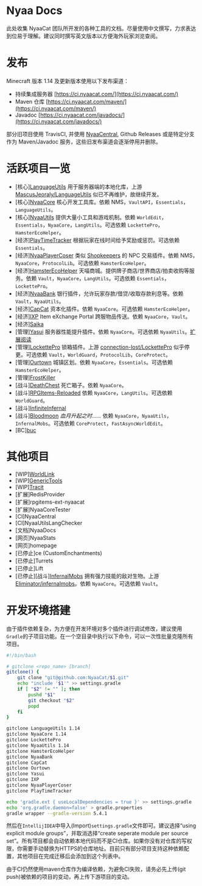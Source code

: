 # Nyaa Docs
此处收集 NyaaCat 团队所开发的各种工具的文档。尽量使用中文撰写，力求表达到位易于理解。建议同时撰写英文版本以方便海外玩家浏览查阅。
# 发布
Minecraft 版本 1.14 及更新版本使用以下发布渠道：
- 持续集成服务器 [https://ci.nyaacat.com/](https://ci.nyaacat.com/)
- Maven 仓库 [https://ci.nyaacat.com/maven/](https://ci.nyaacat.com/maven/)
- Javadoc [https://ci.nyaacat.com/javadocs/](https://ci.nyaacat.com/javadocs/)

部分旧项目使用 TravisCI, 并使用 [NyaaCentral](https://github.com/NyaaCat/NyaaCentral), Github Releases 或是特定分支作为 Maven/Javadoc 服务，这些旧发布渠道会逐渐停用并删除。
# 活跃项目一览
- [核心][LanguageUtils](https://github.com/NyaaCat/LanguageUtils)
用于服务器端的本地化库，上游 [MascusJeoraly/LanguageUtils](https://github.com/MascusJeoraly/LanguageUtils) 似已不再维护，故继续开发。
- [核心][NyaaCore](https://github.com/NyaaCat/NyaaCore)
核心开发工具库。依赖 NMS，`VaultAPI`，`Essentials`，`LanguageUtils`。
- [核心][NyaaUtils](https://github.com/NyaaCat/NyaaUtils)
提供大量小工具和游戏机制。依赖 `WorldEdit`，`Essentials`，`NyaaCore`，`LangUtils`。可选依赖 `LockettePro`，`HamsterEcoHelper`。
- [经济][PlayTimeTracker](https://github.com/NyaaCat/PlayTimeTracker) 根据玩家在线时间给予奖励或惩罚。可选依赖 `Essentials`。
- [经济][NyaaPlayerCoser](https://github.com/NyaaCat/NyaaPlayerCoser) 类似 [Shopkeepers](https://dev.bukkit.org/projects/shopkeepers) 的 NPC 交易插件。依赖 NMS，`NyaaCore`，`ProtocolLib`。可选依赖 `HamsterEcoHelper`。
- [经济][HamsterEcoHelper](https://github.com/NyaaCat/HamsterEcoHelper) 天喵商城。提供牌子商店/世界商店/拍卖收购等服务。依赖 `Vault`，`NyaaCore`，`LangUtils`。可选依赖 `Essentials`，`LockettePro`。
- [经济][NyaaBank](https://github.com/NyaaCat/NyaaBank) 银行插件，允许玩家存款/借贷/收取存款利息等。依赖`Vault`，`NyaaUtils`。
- [经济][CapCat](https://github.com/NyaaCat/capcat) 资本化插件。依赖 `NyaaCore`。可选依赖 `HamsterEcoHelper`。
- [经济][IXP](https://github.com/NyaaCat/IXP) Item eXchange Portal 跨服物品传送。依赖 `NyaaCore`，`Vault`。
- [经济][Saika](https://github.com/NyaaCat/Saika)
- [管理][Yasui](https://github.com/NyaaCat/Yasui) 服务器性能提升插件。依赖 `NyaaCore`。可选依赖 `NyaaUtils`。[扩展阅读](https://blog.phoenixlzx.com/2017/05/05/reduce-minecraft-server-lag-without-limit-mob-amount/)
- [管理][LockettePro](https://github.com/NyaaCat/LockettePro) 锁箱插件。上游 [connection-lost/LockettePro](https://github.com/connection-lost/LockettePro) 似乎停更。可选依赖 `Vault`，`WorldGuard`，`ProtocolLib`，`CoreProtect`。
- [管理][Ourtown](https://github.com/NyaaCat/Ourtown) 城镇区划。依赖 `NyaaCore`，`Essentials`。可选依赖 `HamsterEcoHelper`。
- [管理][FrostKiller](https://github.com/NyaaCat/FrostKiller)
- [战斗][DeathChest](https://github.com/NyaaCat/DeathChest) 死亡箱子。依赖 `NyaaCore`。
- [战斗][RPGItems-Reloaded](https://github.com/NyaaCat/RPGItems-reloaded) 依赖 `NyaaCore`，`LangUtils`。可选依赖 `WorldGuard`。
- [战斗][InfiniteInfernal](https://github.com/NyaaCat/InfiniteInfernal)
- [战斗][Bloodmoon](https://github.com/NyaaCat/Bloodmoon) *血月升起之时……* 依赖 `NyaaCore`，`NyaaUtils`，`InfernalMobs`。可选依赖 `CoreProtect`，`FastAsyncWorldEdit`。
- [BC][buc](https://github.com/NyaaCat/buc)

# 其他项目
- [WIP][WorldLink](https://github.com/NyaaCat/WorldLink)
- [WIP][GenericTools](https://github.com/NyaaCat/GenericTools)
- [WIP][Tracit](https://github.com/NyaaCat/Tracit)
- [扩展]RedisProvider
- [扩展]rpgitems-ext-nyaacat
- [扩展]NyaaCoreTester
- [CI]NyaaCentral
- [CI]NyaaUtilsLangChecker
- [文档]NyaaDocs
- [网页]NyaaStats
- [网页]homepage
- [已停止]ce (CustomEnchantments)
- [已停止]Turrets
- [已停止]Lift
- [已停止][战斗][InfernalMobs](https://github.com/NyaaCat/InfernalMobs) 拥有强力技能的敌对生物。上游 [Eliminator/infernalmobs](https://bitbucket.org/Eliminator/infernalmobs/)。依赖 `NyaaCore`。可选依赖 `Vault`。

# 开发环境搭建
由于插件依赖复杂，为方便在开发环境对多个插件进行调试修改，建议使用`Gradle`的子项目功能。在一个空目录中执行以下命令，可以一次性批量克隆所有项目。

```setup.sh
#!/bin/bash

# gitclone <repo_name> [branch]
gitclone() {
    git clone "git@github.com:NyaaCat/$1.git"
    echo "include '$1'" >> settings.gradle
    if [ "$2" != "" ]; then
        pushd "$1"
        git checkout "$2"
        popd
    fi
}

gitclone LanguageUtils 1.14
gitclone NyaaCore 1.14
gitclone LockettePro
gitclone NyaaUtils 1.14
gitclone HamsterEcoHelper
gitclone NyaaBank
gitclone CapCat
gitclone Ourtown
gitclone Yasui
gitclone IXP
gitclone NyaaPlayerCoser
gitclone PlayTimeTracker

echo 'gradle.ext { useLocalDependencies = true }' >> settings.gradle
echo 'org.gradle.daemon=false' > gradle.properties
gradle wrapper --gradle-version 5.4.1
```

然后在`IntellijIDEA`中导入(Import)`settings.gradle`文件即可。建议选择“using explicit module groups”，并取消选择“create seperate module per source set”。所有项目都会自动依赖本地代码而不是CI仓库。如果你没有对仓库的写权限，你需要手动替换为HTTPS的仓库地址。目前只有部分项目支持这种依赖配置，其他项目在完成迁移后会添加到这个列表中。

由于CI仍然使用maven仓库作为编译依赖，为避免CI失败，请务必先上传(git push)被依赖的项目的变动，再上传下游项目的变动。

